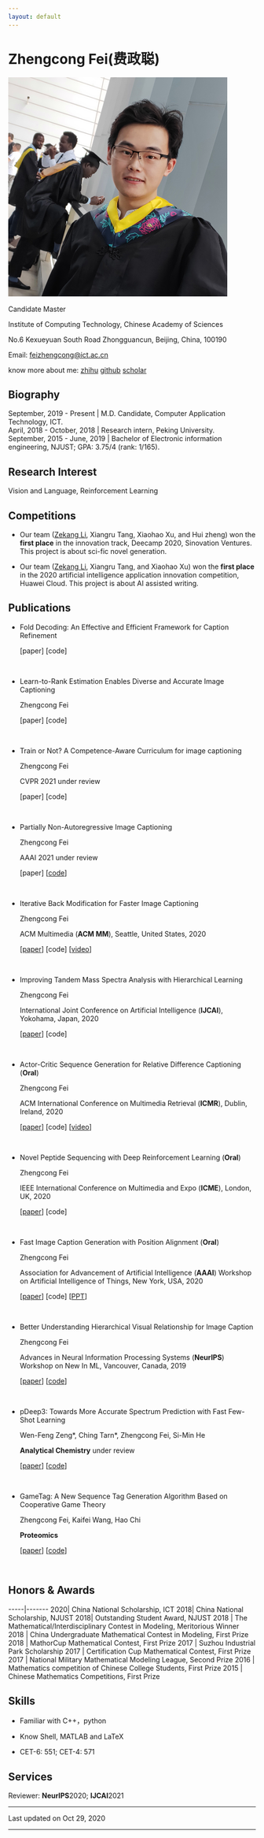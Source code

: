 ```yaml
---
layout: default
---
```


# Zhengcong Fei(费政聪)

<img class="profile-picture" src="picture1.png">
  
  
Candidate Master  

Institute of Computing Technology, Chinese Academy of Sciences  

No.6 Kexueyuan South Road Zhongguancun, Beijing, China, 100190  

Email: [feizhengcong@ict.ac.cn](mailto:feizhengcong@ict.ac.cn)  

know more about me: [zhihu](https://www.zhihu.com/people/mai-zi-31-63/activities) [github](https://github.com/feizc)   [scholar](https://scholar.google.com/citations?user=_43YnBcAAAAJ&hl=zh-CN) 

 
## Biography

September, 2019 - Present | M.D. Candidate, Computer Application Technology, ICT.   
April, 2018 - October, 2018 | Research intern, Peking University.  
September, 2015 - June, 2019 | Bachelor of Electronic information engineering, NJUST; GPA: 3.75/4 (rank: 1/165).     

## Research Interest

Vision and Language, Reinforcement Learning 


## Competitions 

* Our team ([Zekang Li](https://zekangli.com/), Xiangru Tang, Xiaohao Xu, and Hui zheng) won the **first place** in the innovation track, Deecamp 2020, Sinovation Ventures. 
   This project is about sci-fic novel generation. 

* Our team ([Zekang Li](https://zekangli.com/), Xiangru Tang, and Xiaohao Xu) won the **first place** in the 2020 artificial intelligence application innovation competition, Huawei Cloud. This project is about AI assisted writing. 

## Publications 

* Fold Decoding: An Effective and Efficient Framework for Caption Refinement  
  
  
  [paper] [code] 
  
  &nbsp;  


* Learn-to-Rank Estimation Enables Diverse and Accurate Image Captioning 
  
  Zhengcong Fei 
  
  [paper] [code] 
  
  &nbsp;  


* Train or Not? A Competence-Aware Curriculum for image captioning 
  
  Zhengcong Fei 
  
  CVPR 2021 under review 
  
  [paper] [code] 
  
  &nbsp;  


* Partially Non-Autoregressive Image Captioning  
  
  Zhengcong Fei 
  
  AAAI 2021 under review

  [paper] [[code](https://github.com/feizc/PNAIC/tree/master)] 
  
  &nbsp;  

* Iterative Back Modification for Faster Image Captioning 
  
  Zhengcong Fei
  
  ACM Multimedia (**ACM MM**), Seattle, United States, 2020
  
  [[paper](https://dl.acm.org/doi/abs/10.1145/3394171.3413901)]  [code]  [[video](https://dl.acm.org/doi/abs/10.1145/3394171.3413901)]
   
  &nbsp;  
  
* Improving Tandem Mass Spectra Analysis with Hierarchical Learning 

  Zhengcong Fei  
  
  International Joint Conference on Artificial Intelligence (**IJCAI**), Yokohama, Japan, 2020

  [[paper](https://www.ijcai.org/Proceedings/2020/0599.pdf)]  [code] 
   
  &nbsp;   

* Actor-Critic Sequence Generation for Relative Difference Captioning  (**Oral**)

  Zhengcong Fei  
  
  ACM International Conference on Multimedia Retrieval (**ICMR**), Dublin, Ireland, 2020

  [[paper](https://dl.acm.org/doi/pdf/10.1145/3372278.3390679)]  [code] [[video](https://www.loom.com/share/a4ec9e4b53fd47209717e325bd2ed80f)]
   
  &nbsp;   

* Novel Peptide Sequencing with Deep Reinforcement Learning  (**Oral**)

  Zhengcong Fei  
  
  IEEE International Conference on Multimedia and Expo (**ICME**), London, UK, 2020

  [[paper](https://ieeexplore.ieee.org/document/9102827)]  [code] 
   
  &nbsp;   
  
* Fast Image Caption Generation with Position Alignment (**Oral**)

  Zhengcong Fei 

  Association for Advancement of Artificial Intelligence (**AAAI**) Workshop on Artificial Intelligence of Things, New York, USA, 2020 

  [[paper](https://arxiv.org/abs/1912.06365)]  [code]  [[PPT](https://aiotworkshop.github.io/2020/program.html)]  
  
&nbsp;  

* Better Understanding Hierarchical Visual Relationship for Image Caption 

  Zhengcong Fei 

  Advances in Neural Information Processing Systems (**NeurIPS**) Workshop on New In ML, Vancouver, Canada, 2019 
  
 
  [[paper](https://arxiv.org/abs/1912.01881)]  [[code](https://github.com/feizc/GNN-Pytorch)]  
  
&nbsp;  


* pDeep3: Towards More Accurate Spectrum Prediction with Fast Few-Shot Learning   

  Wen-Feng Zeng*, Ching Tarn*, Zhengcong Fei, Si-Min He  

  **Analytical Chemistry** under review  
 
  [[paper](https://www.biorxiv.org/content/10.1101/2020.09.13.295105v1)]  [[code](https://github.com/pFindStudio/pDeep3)]  
  
&nbsp;  

* GameTag: A New Sequence Tag Generation Algorithm Based on Cooperative Game Theory 

  Zhengcong Fei, Kaifei Wang, Hao Chi  
  
  **Proteomics** 
  
  [[paper](https://onlinelibrary.wiley.com/doi/full/10.1002/pmic.202000021?af=R)]  [[code](https://github.com/feizc/GameTag)] 

&nbsp;  




## Honors & Awards

-----|-------
2020| China National Scholarship, ICT 
2018| China National Scholarship, NJUST 
2018| Outstanding Student Award, NJUST
2018 | The Mathematical/Interdisciplinary Contest in Modeling, Meritorious Winner
2018 | China Undergraduate Mathematical Contest in Modeling, First Prize 
2018 |  MathorCup Mathematical Contest, First Prize
2017 | Suzhou Industrial Park Scholarship 
2017 |  Certification Cup Mathematical Contest, First Prize
2017 |  National Military Mathematical Modeling League, Second Prize
2016 |  Mathematics competition of Chinese College Students, First Prize
2015 | Chinese Mathematics Competitions, First Prize 


## Skills

* Familiar with  C++，python

* Know  Shell, MATLAB and LaTeX

* CET-6: 551; CET-4: 571
 


## Services

Reviewer: **NeurIPS**2020; **IJCAI**2021


---


Last updated on Oct 29, 2020


---




